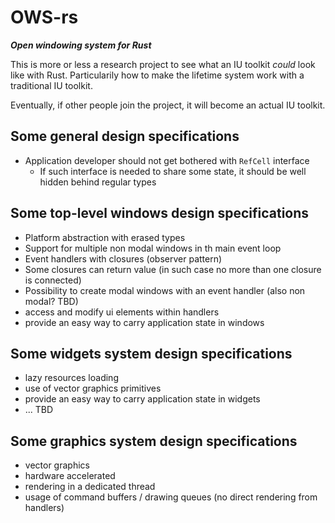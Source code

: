 # OWS-rs
**_Open windowing system for Rust_**

This is more or less a research project to see what an IU toolkit _could_ look like with Rust.
Particularily how to make the lifetime system work with a traditional IU toolkit.

Eventually, if other people join the project, it will become an actual IU toolkit.

## Some general design specifications
 -  Application developer should not get bothered with `RefCell` interface
    -  If such interface is needed to share some state, it should be well hidden behind regular types

## Some top-level windows design specifications
 -  Platform abstraction with erased types
 -  Support for multiple non modal windows in th main event loop
 -  Event handlers with closures (observer pattern)
 -  Some closures can return value (in such case no more than one closure is connected)
 -  Possibility to create modal windows with an event handler (also non modal? TBD)
 -  access and modify ui elements within handlers
 -  provide an easy way to carry application state in windows

## Some widgets system design specifications
 -  lazy resources loading
 -  use of vector graphics primitives
 -  provide an easy way to carry application state in widgets
 -  ... TBD

## Some graphics system design specifications
 -  vector graphics
 -  hardware accelerated
 -  rendering in a dedicated thread
 -  usage of command buffers / drawing queues (no direct rendering from handlers)
